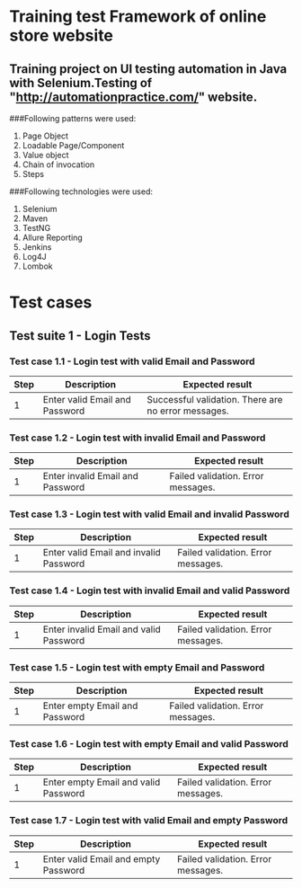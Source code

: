 # Training test Framework of online store website
## Training project on UI testing automation in Java with Selenium.Testing of "http://automationpractice.com/" website.

###Following patterns were used:

1. Page Object
2. Loadable Page/Component
3. Value object
4. Chain of invocation
5. Steps

###Following technologies were used:
1. Selenium
2. Maven
3. TestNG
4. Allure Reporting
5. Jenkins
6. Log4J
7. Lombok

# Test cases
## Test suite 1 - Login Tests
### Test case 1.1 - Login test with valid Email and Password
| Step | Description | Expected result |
| --- | --- | --- | 
| 1 | Enter valid Email and Password | Successful validation. There are no error messages. | 
### Test case 1.2 - Login test with invalid Email and Password
| Step | Description | Expected result |
| --- | --- | --- |
| 1 | Enter invalid Email and Password | Failed validation. Error messages. | 
### Test case 1.3 - Login test with valid Email and invalid Password
| Step | Description | Expected result |
| --- | --- | --- |
| 1 | Enter valid Email and invalid Password | Failed validation. Error messages. |
### Test case 1.4 - Login test with invalid Email and valid Password
| Step | Description | Expected result |
| --- | --- | --- |
| 1 | Enter invalid Email and valid Password | Failed validation. Error messages. | 
### Test case 1.5 - Login test with empty Email and Password
| Step | Description | Expected result |
| --- | --- | --- |
| 1 | Enter empty Email and Password | Failed validation. Error messages. | 
### Test case 1.6 - Login test with empty Email and valid Password
| Step | Description | Expected result |
| --- | --- | --- |
| 1 | Enter empty Email and valid Password | Failed validation. Error messages. | 
### Test case 1.7 - Login test with valid Email and empty Password
| Step | Description | Expected result |
| --- | --- | --- |
| 1 | Enter valid Email and empty Password | Failed validation. Error messages. | 
